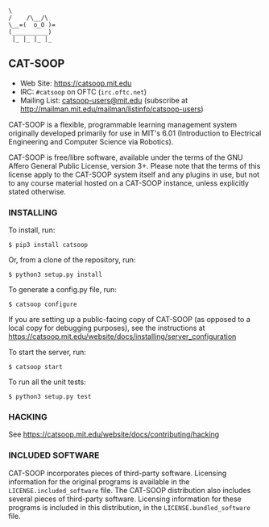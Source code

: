 ```nohighlight
\
/    /\__/\
\__=(  o_O )=
(__________)
 |_ |_ |_ |_
```

## CAT-SOOP

* Web Site: <https://catsoop.mit.edu>
* IRC: `#catsoop` on OFTC (`irc.oftc.net`)
* Mailing List: [catsoop-users@mit.edu](mailto:catsoop-users@mit.edu)
  (subscribe at <http://mailman.mit.edu/mailman/listinfo/catsoop-users>)


CAT-SOOP is a flexible, programmable learning management system originally
developed primarily for use in MIT's 6.01 (Introduction to Electrical
Engineering and Computer Science via Robotics).

CAT-SOOP is free/libre software, available under the terms of the GNU Affero
General Public License, version 3+.  Please note that the terms of this license
apply to the CAT-SOOP system itself and any plugins in use, but not to any
course material hosted on a CAT-SOOP instance, unless explicitly stated
otherwise.


### INSTALLING

To install, run:
```nohighlight
$ pip3 install catsoop
```

Or, from a clone of the repository, run:
```nohighlight
$ python3 setup.py install
```

To generate a config.py file, run:
```nohighlight
$ catsoop configure
```

If you are setting up a public-facing copy of CAT-SOOP (as opposed to a local
copy for debugging purposes), see the instructions at
<https://catsoop.mit.edu/website/docs/installing/server_configuration>

To start the server, run:
```nohighlight
$ catsoop start
```

To run all the unit tests:
```nohighlight
$ python3 setup.py test
```


### HACKING

See <https://catsoop.mit.edu/website/docs/contributing/hacking>


### INCLUDED SOFTWARE

CAT-SOOP incorporates pieces of third-party software.  Licensing information
for the original programs is available in the `LICENSE.included_software` file.
The CAT-SOOP distribution also includes several pieces of third-party software.
Licensing information for these programs is included in this distribution, in
the `LICENSE.bundled_software` file.
